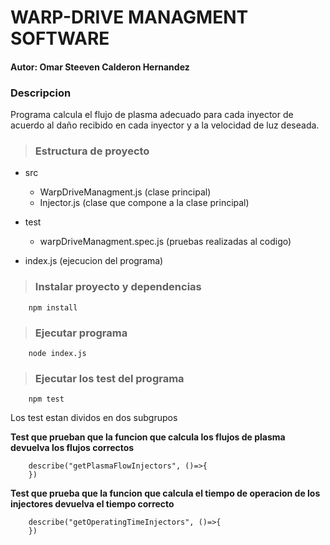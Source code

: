 # WARP-DRIVE MANAGMENT SOFTWARE

#### Autor: Omar Steeven Calderon Hernandez

### Descripcion

Programa calcula el flujo de plasma adecuado para cada inyector de acuerdo al daño recibido en cada inyector y a la velocidad de luz deseada.

> ###  Estructura de proyecto

- src
    - WarpDriveManagment.js (clase principal)
    - Injector.js (clase que compone a la clase principal)

- test
    - warpDriveManagment.spec.js (pruebas realizadas al codigo)
- index.js (ejecucion del programa)


> ### Instalar proyecto y dependencias

```
    npm install
```

> ### Ejecutar programa
```
    node index.js
```

> ### Ejecutar los test del programa

```
    npm test
```

Los test estan dividos en dos subgrupos

**Test que prueban que la funcion que calcula los flujos de plasma devuelva los flujos correctos**
```
    describe("getPlasmaFlowInjectors", ()=>{
    })
```

**Test que prueba que la funcion que calcula el tiempo de operacion de los injectores devuelva el tiempo correcto**

```
    describe("getOperatingTimeInjectors", ()=>{
    })
```